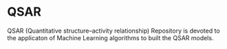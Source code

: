 # QSAR
QSAR (Quantitative structure–activity relationship) Repository is devoted to the applicaton of Machine Learning algorithms to built the QSAR models. 

